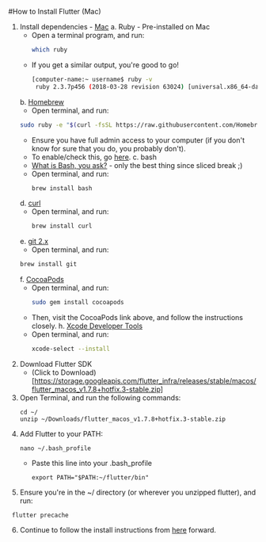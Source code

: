 #How to Install Flutter (Mac)

1. Install dependencies - [Mac](https://flutter.dev/docs/get-started/install/macos)
   a. Ruby - Pre-installed on Mac
      - Open a terminal program, and run:
         ```sh
         which ruby
         ```
      - If you get a similar output, you're good to go!
         ```sh
         [computer-name:~ username$ ruby -v
          ruby 2.3.7p456 (2018-03-28 revision 63024) [universal.x86_64-darwin18]
         ```
   b. [Homebrew](https://brew.sh/)
      - Open terminal, and run:
      ```sh
      sudo ruby -e "$(curl -fsSL https://raw.githubusercontent.com/Homebrew/install/master/install)" < /dev/null 2> /dev/null
      ```
      - Ensure you have full admin access to your computer (if you don't know for sure that you do, you probably don't). 
      - To enable/check this, go [here](http://osxdaily.com/2016/11/01/convert-user-to-admin-account-command-line-mac/).
   c. bash 
      - [What is Bash, you ask?](https://www.github.com/bnonni/UNIX) - only the best thing since sliced break ;)
      - Open terminal, and run:
        ```sh
        brew install bash
        ```
   d. [curl](https://curl.haxx.se/)
      - Open terminal, and run:
        ```sh
        brew install curl
        ```
   e. [git 2.x](https://gist.github.com/derhuerst/1b15ff4652a867391f03#file-mac-md)
      - Open terminal, and run:
     ```sh
     brew install git
     ```
   f. [CocoaPods](https://guides.cocoapods.org/using/getting-started.html)
   - Open terminal, and run:
     ```sh
     sudo gem install cocoapods
     ```
   - Then, visit the CocoaPods link above, and follow the instructions closely. 
   h. [Xcode Developer Tools](https://developer.apple.com/xcode/)
   - Open terminal, and run:
     ```sh
     xcode-select --install
     ```
2. Download Flutter SDK 
   - (Click to Download)[https://storage.googleapis.com/flutter_infra/releases/stable/macos/flutter_macos_v1.7.8+hotfix.3-stable.zip]
3. Open Terminal, and run the following commands:
   ```
   cd ~/
   unzip ~/Downloads/flutter_macos_v1.7.8+hotfix.3-stable.zip
   ```
4. Add Flutter to your PATH:
   ```
   nano ~/.bash_profile
   ```
   - Paste this line into your .bash_profile
      ```
      export PATH="$PATH:~/flutter/bin"
      ```
 5. Ensure you're in the ~/ directory (or wherever you unzipped flutter), and run:
   ```
    flutter precache
   ```
 6. Continue to follow the install instructions from [here](https://flutter.dev/docs/get-started/install/macos#run-flutter-doctor) forward.
